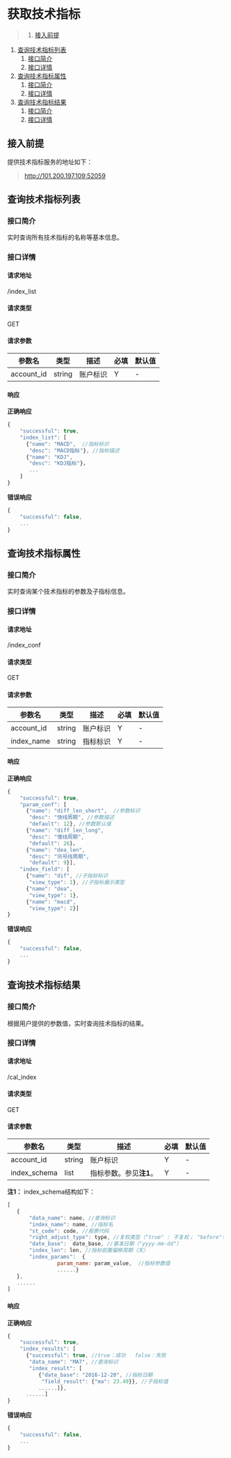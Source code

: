 # 获取技术指标

>1. [接入前提](#接入前提 "接入前提")
1. [查询技术指标列表](#查询技术指标列表 "查询技术指标列表")
	1. [接口简介](#接口简介 "接口简介")
	1. [接口详情](#接口详情 "接口详情")
1. [查询技术指标属性](#查询技术指标属性 "查询技术指标属性")
	1. [接口简介](#接口简介 "接口简介")
	1. [接口详情](#接口详情 "接口详情")
1. [查询技术指标结果](#查询技术指标结果 "查询技术指标结果")
	1. [接口简介](#接口简介 "接口简介")
	1. [接口详情](#接口详情 "接口详情")

## 接入前提
提供技术指标服务的地址如下：  
> http://101.200.197.109:52059

## 查询技术指标列表
### 接口简介
实时查询所有技术指标的名称等基本信息。  

### 接口详情
#### 请求地址
/index_list

#### 请求类型
GET

#### 请求参数
| 参数名 | 类型 | 描述 | 必填 | 默认值 |
| ---  | ---  | ---  | ---  | ---  |
| account_id | string | 账户标识 | Y | - |

#### 响应
**正确响应**
```javascript
{
    "successful": true,
    "index_list": [
      {"name": "MACD",  //指标标识
       "desc": "MACD指标"}, //指标描述
      {"name": "KDJ",
       "desc": "KDJ指标"}，
       ...
    ]
}
```
**错误响应**
```javascript
{
    "successful": false,
    ...
}
```

## 查询技术指标属性
### 接口简介
实时查询某个技术指标的参数及子指标信息。  

### 接口详情
#### 请求地址
/index_conf  

#### 请求类型
GET  

#### 请求参数
| 参数名 | 类型 | 描述 | 必填 | 默认值 |
| ---  | ---  | ---  | ---  | ---  |
| account_id | string | 账户标识 | Y | - |
| index_name | string | 指标标识 | Y | - |

#### 响应
**正确响应**
```javascript
{
    "successful": true,
    "param_conf": [
      {"name": "diff_len_short",  //参数标识
       "desc": "快线周期", //参数描述
       "default": 12}, //参数默认值
      {"name": "diff_len_long",
       "desc": "慢线周期",
       "default": 26}，
      {"name": "dea_len",
       "desc": "讯号线周期",
       "default": 9}],
    "index_field": [
      {"name": "dif", //子指标标识
       "view_type": 1}, //子指标展示类型
      {"name": "dea",
       "view_type": 1},
      {"name": "macd",
       "view_type": 2}]
}
```
**错误响应**
```javascript
{
    "successful": false,
    ...
}
```

## 查询技术指标结果
### 接口简介
根据用户提供的参数值，实时查询技术指标的结果。  

### 接口详情
#### 请求地址
/cal_index  

#### 请求类型
GET  

#### 请求参数
| 参数名 | 类型 | 描述 | 必填 | 默认值 |
| ---  | ---  | ---  | ---  | ---  |
| account_id | string | 账户标识 | Y | - |
| index_schema | list | 指标参数。参见**注1**。 | Y | - |
**注1：** index_schema结构如下：  
```javascript
[
   {
       "data_name": name, //查询标识
       "index_name": name, //指标名
       "st_code": code, //股票代码
       "right_adjust_type": type, //复权类型（"true" : 不复权； "before": 前复权； "after"：后复权）
       "date_base":  date_base, //基准日期（"yyyy-mm-dd"）
       "index_len": len, //指标前置偏移周期（天）
       "index_params":  {
                param_name: param_value,  //指标参数值
                ......}
   },
   ......
]
```
#### 响应
**正确响应**
```javascript
{
    "successful": true,
    "index_results": [
      {"successful": true, //true：成功   false：失败
       "data_name": "MA7", //查询标识
       "index_result": [
          {"date_base": "2016-12-20", //指标日期
           "field_result": {"ma": 23.49}}, //子指标值
          ......]},
      ......]
}
```
**错误响应**
```javascript
{
    "successful": false,
    ...
}
```

